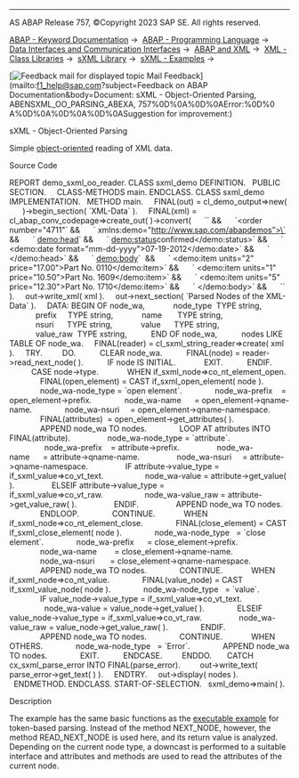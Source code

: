   

* * *

AS ABAP Release 757, ©Copyright 2023 SAP SE. All rights reserved.

[ABAP - Keyword Documentation](https://help.sap.com/doc/abapdocu_757_index_htm/7.57/en-US/abenabap.htm) →  [ABAP - Programming Language](https://help.sap.com/doc/abapdocu_757_index_htm/7.57/en-US/abenabap_reference.htm) →  [Data Interfaces and Communication Interfaces](https://help.sap.com/doc/abapdocu_757_index_htm/7.57/en-US/abenabap_data_communication.htm) →  [ABAP and XML](https://help.sap.com/doc/abapdocu_757_index_htm/7.57/en-US/abenabap_xml.htm) →  [XML - Class Libraries](https://help.sap.com/doc/abapdocu_757_index_htm/7.57/en-US/abenabap_xml_libs.htm) →  [sXML Library](https://help.sap.com/doc/abapdocu_757_index_htm/7.57/en-US/abenabap_sxml_lib.htm) →  [sXML - Examples](https://help.sap.com/doc/abapdocu_757_index_htm/7.57/en-US/abenabap_sxml_lib_abexas.htm) → 

 [![](Mail.gif?object=Mail.gif&sap-language=EN "Feedback mail for displayed topic") Mail Feedback](mailto:f1_help@sap.com?subject=Feedback on ABAP Documentation&body=Document: sXML - Object-Oriented Parsing, ABENSXML_OO_PARSING_ABEXA, 757%0D%0A%0D%0AError:%0D%0
A%0D%0A%0D%0A%0D%0ASuggestion for improvement:)

sXML - Object-Oriented Parsing

Simple [object-oriented](https://help.sap.com/doc/abapdocu_757_index_htm/7.57/en-US/abenabap_sxml_lib_parse_oo.htm) reading of XML data.

Source Code   

REPORT demo\_sxml\_oo\_reader.
CLASS sxml\_demo DEFINITION.
  PUBLIC SECTION.
    CLASS-METHODS main.
ENDCLASS.
CLASS sxml\_demo IMPLEMENTATION.
  METHOD main.
    FINAL(out) = cl\_demo\_output=>new(
      )->begin\_section( \`XML-Data\` ).
    FINAL(xml) = cl\_abap\_conv\_codepage=>create\_out( )->convert(
     \`<?xml version="1.0"?>\` &&
     \`<order number="4711"\` &&
     \` xmlns:demo="http://www.sap.com/abapdemos">\` &&
     \` <demo:head>\` &&
     \` <demo:status>confirmed</demo:status>\` &&
     \` <demo:date format="mm-dd-yyyy">07-19-2012</demo:date>\` &&
     \` </demo:head>\` &&
     \` <demo:body>\`  &&
     \` <demo:item units="2" price="17.00">Part No. 0110</demo:item>\` &&
     \` <demo:item units="1" price="10.50">Part No. 1609</demo:item>\` &&
     \` <demo:item units="5" price="12.30">Part No. 1710</demo:item>\` &&
     \` </demo:body>\` &&
     \`</order>\` ).
    out->write\_xml( xml ).
    out->next\_section( \`Parsed Nodes of the XML-Data\` ).
    DATA: BEGIN OF node\_wa,
            node\_type  TYPE string,
            prefix     TYPE string,
            name       TYPE string,
            nsuri      TYPE string,
            value      TYPE string,
            value\_raw  TYPE xstring,
          END OF node\_wa,
          nodes LIKE TABLE OF node\_wa.
    FINAL(reader) = cl\_sxml\_string\_reader=>create( xml ).
    TRY.
        DO.
          CLEAR node\_wa.
          FINAL(node) = reader->read\_next\_node( ).
          IF node IS INITIAL.
            EXIT.
          ENDIF.
          CASE node->type.
            WHEN if\_sxml\_node=>co\_nt\_element\_open.
              FINAL(open\_element) = CAST if\_sxml\_open\_element( node ).
              node\_wa-node\_type = \`open element\`.
              node\_wa-prefix    = open\_element->prefix.
              node\_wa-name      = open\_element->qname-name.
              node\_wa-nsuri     = open\_element->qname-namespace.
              FINAL(attributes)  = open\_element->get\_attributes( ).
              APPEND node\_wa TO nodes.
              LOOP AT attributes INTO FINAL(attribute).
                node\_wa-node\_type = \`attribute\`.
                node\_wa-prefix    = attribute->prefix.
                node\_wa-name      = attribute->qname-name.
                node\_wa-nsuri     = attribute->qname-namespace.
                IF attribute->value\_type = if\_sxml\_value=>co\_vt\_text.
                  node\_wa-value = attribute->get\_value( ).
                ELSEIF attribute->value\_type =
                                   if\_sxml\_value=>co\_vt\_raw.
                  node\_wa-value\_raw = attribute->get\_value\_raw( ).
                ENDIF.
                APPEND node\_wa TO nodes.
              ENDLOOP.
              CONTINUE.
            WHEN if\_sxml\_node=>co\_nt\_element\_close.
              FINAL(close\_element) = CAST if\_sxml\_close\_element( node ).
              node\_wa-node\_type   = \`close element\`.
              node\_wa-prefix      = close\_element->prefix.
              node\_wa-name        = close\_element->qname-name.
              node\_wa-nsuri       = close\_element->qname-namespace.
              APPEND node\_wa TO nodes.
              CONTINUE.
            WHEN if\_sxml\_node=>co\_nt\_value.
              FINAL(value\_node) = CAST if\_sxml\_value\_node( node ).
              node\_wa-node\_type   = \`value\`.
              IF value\_node->value\_type = if\_sxml\_value=>co\_vt\_text.
                node\_wa-value = value\_node->get\_value( ).
              ELSEIF value\_node->value\_type = if\_sxml\_value=>co\_vt\_raw.
                node\_wa-value\_raw = value\_node->get\_value\_raw( ).
              ENDIF.
              APPEND node\_wa TO nodes.
              CONTINUE.
            WHEN OTHERS.
              node\_wa-node\_type   = \`Error\`.
              APPEND node\_wa TO nodes.
              EXIT.
          ENDCASE.
        ENDDO.
      CATCH cx\_sxml\_parse\_error INTO FINAL(parse\_error).
        out->write\_text( parse\_error->get\_text( ) ).
    ENDTRY.
    out->display( nodes ).
  ENDMETHOD.
ENDCLASS.
START-OF-SELECTION.
  sxml\_demo=>main( ).

Description   

The example has the same basic functions as the [executable example](https://help.sap.com/doc/abapdocu_757_index_htm/7.57/en-US/abensxml_parsing_abexa.htm) for token-based parsing. Instead of the method NEXT\_NODE, however, the method READ\_NEXT\_NODE is used here, and its return value is analyzed. Depending on the current node type, a downcast is performed to a suitable interface and attributes and methods are used to read the attributes of the current node.